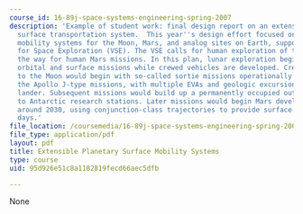```yaml
---
course_id: 16-89j-space-systems-engineering-spring-2007
description: 'Example of student work: final design report on an extensible planetary
  surface transportation system.  This year''s design effort focused on crewed surface
  mobility systems for the Moon, Mars, and analog sites on Earth, supporting the Vision
  for Space Exploration (VSE). The VSE calls for human exploration of the Moon, preparing
  the way for human Mars missions. In this plan, lunar exploration begins with robotic
  orbital and surface missions while crewed vehicles are developed. Crewed missions
  to the Moon would begin with so-called sortie missions operationally similar to
  the Apollo J-type missions, with multiple EVAs and geologic excursions from the
  lander. Subsequent missions would build up a permanently occupied outpost similar
  to Antarctic research stations. Later missions would begin Mars development, beginning
  around 2030, using conjunction-class trajectories to provide surface stays of 500-600
  days.'
file_location: /coursemedia/16-89j-space-systems-engineering-spring-2007/95d926e51c8a1182819fecd66aec5dfb_report_06.pdf
file_type: application/pdf
layout: pdf
title: Extensible Planetary Surface Mobility Systems
type: course
uid: 95d926e51c8a1182819fecd66aec5dfb

---
```

None